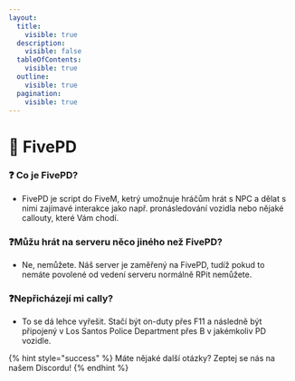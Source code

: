 ```yaml
---
layout:
  title:
    visible: true
  description:
    visible: false
  tableOfContents:
    visible: true
  outline:
    visible: true
  pagination:
    visible: true
---
```


# 👮 FivePD

### ❓ Co je FivePD?

* FivePD je script do FiveM, ketrý umožnuje hráčům hrát s NPC a dělat s nimi zajímavé interakce jako např. pronásledování vozidla nebo nějaké callouty, které Vám chodí.

### ❓Můžu hrát na serveru něco jiného než FivePD?

* Ne, nemůžete. Náš server je zaměřený na FivePD, tudíž pokud to nemáte povolené od vedení serveru normálně RPit nemůžete.

### ❓Nepřicházejí mi cally?

* To se dá lehce vyřešit. Stačí být on-duty přes F11 a následně být připojený v Los Santos Police Department přes B v jakémkoliv PD vozidle.

{% hint style="success" %}
Máte nějaké další otázky? Zeptej se nás na našem Discordu!
{% endhint %}
